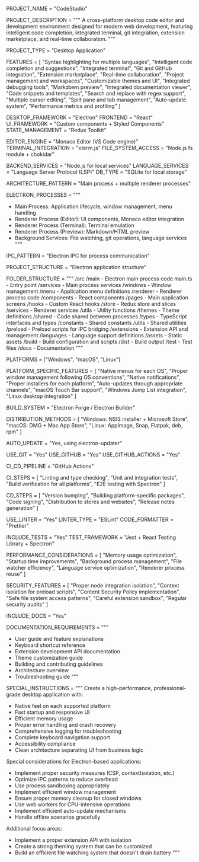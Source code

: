 <!-- 
GENESIS PROJECT SPECIFICATION - DESKTOP APPLICATION
-->

<!--===============================================================================-->
<!-- PROJECT BASICS -->
<!--===============================================================================-->

PROJECT_NAME = "CodeStudio"

PROJECT_DESCRIPTION = """
A cross-platform desktop code editor and development environment designed for
modern web development, featuring intelligent code completion, integrated
terminal, git integration, extension marketplace, and real-time collaboration.
"""

<!--===============================================================================-->
<!-- PROJECT TYPE -->
<!--===============================================================================-->

PROJECT_TYPE = "Desktop Application"

<!--===============================================================================-->
<!-- CORE FEATURES -->
<!--===============================================================================-->

FEATURES = [
    "Syntax highlighting for multiple languages",
    "Intelligent code completion and suggestions",
    "Integrated terminal",
    "Git and GitHub integration",
    "Extension marketplace",
    "Real-time collaboration",
    "Project management and workspaces",
    "Customizable themes and UI",
    "Integrated debugging tools",
    "Markdown preview",
    "Integrated documentation viewer",
    "Code snippets and templates",
    "Search and replace with regex support",
    "Multiple cursor editing",
    "Split pane and tab management",
    "Auto-update system",
    "Performance metrics and profiling"
]

<!--===============================================================================-->
<!-- TECHNOLOGY STACK -->
<!--===============================================================================-->

DESKTOP_FRAMEWORK = "Electron"
FRONTEND = "React"
UI_FRAMEWORK = "Custom components + Styled Components"
STATE_MANAGEMENT = "Redux Toolkit"

EDITOR_ENGINE = "Monaco Editor (VS Code engine)"
TERMINAL_INTEGRATION = "xterm.js"
FILE_SYSTEM_ACCESS = "Node.js fs module + chokidar"

BACKEND_SERVICES = "Node.js for local services"
LANGUAGE_SERVICES = "Language Server Protocol (LSP)"
DB_TYPE = "SQLite for local storage"

<!--===============================================================================-->
<!-- ARCHITECTURE PATTERNS -->
<!--===============================================================================-->

ARCHITECTURE_PATTERN = "Main process + multiple renderer processes"

ELECTRON_PROCESSES = """
- Main Process: Application lifecycle, window management, menu handling
- Renderer Process (Editor): UI components, Monaco editor integration
- Renderer Process (Terminal): Terminal emulation
- Renderer Process (Preview): Markdown/HTML preview
- Background Services: File watching, git operations, language services
"""

IPC_PATTERN = "Electron IPC for process communication"

<!--===============================================================================-->
<!-- PROJECT STRUCTURE -->
<!--===============================================================================-->

PROJECT_STRUCTURE = "Electron application structure"

FOLDER_STRUCTURE = """
/src
  /main - Electron main process code
    main.ts - Entry point
    /services - Main process services
    /windows - Window management
    /menu - Application menu definitions
  /renderer - Renderer process code
    /components - React components
    /pages - Main application screens
    /hooks - Custom React hooks
    /store - Redux store and slices
    /services - Renderer services
    /utils - Utility functions
    /themes - Theme definitions
  /shared - Code shared between processes
    /types - TypeScript interfaces and types
    /constants - Shared constants
    /utils - Shared utilities
  /preload - Preload scripts for IPC bridging
  /extensions - Extension API and management
  /languages - Language support definitions
/assets - Static assets
/build - Build configuration and scripts
/dist - Build output
/test - Test files
/docs - Documentation
"""

<!--===============================================================================-->
<!-- PLATFORM SUPPORT -->
<!--===============================================================================-->

PLATFORMS = ["Windows", "macOS", "Linux"]

PLATFORM_SPECIFIC_FEATURES = [
    "Native menus for each OS",
    "Proper window management following OS conventions",
    "Native notifications",
    "Proper installers for each platform",
    "Auto-updates through appropriate channels",
    "macOS Touch Bar support",
    "Windows Jump List integration",
    "Linux desktop integration"
]

<!--===============================================================================-->
<!-- PACKAGING & DISTRIBUTION -->
<!--===============================================================================-->

BUILD_SYSTEM = "Electron Forge / Electron Builder"

DISTRIBUTION_METHODS = [
    "Windows: NSIS installer + Microsoft Store",
    "macOS: DMG + Mac App Store",
    "Linux: AppImage, Snap, Flatpak, deb, rpm"
]

AUTO_UPDATE = "Yes, using electron-updater"

<!--===============================================================================-->
<!-- VERSION CONTROL & COLLABORATION -->
<!--===============================================================================-->

USE_GIT = "Yes"
USE_GITHUB = "Yes"
USE_GITHUB_ACTIONS = "Yes"

<!--===============================================================================-->
<!-- CONTINUOUS INTEGRATION & DEPLOYMENT -->
<!--===============================================================================-->

CI_CD_PIPELINE = "GitHub Actions"

CI_STEPS = [
    "Linting and type checking",
    "Unit and integration tests",
    "Build verification for all platforms",
    "E2E testing with Spectron"
]

CD_STEPS = [
    "Version bumping",
    "Building platform-specific packages",
    "Code signing",
    "Distribution to stores and websites",
    "Release notes generation"
]

<!--===============================================================================-->
<!-- CODE QUALITY & STANDARDS -->
<!--===============================================================================-->

USE_LINTER = "Yes"
LINTER_TYPE = "ESLint"
CODE_FORMATTER = "Prettier"

INCLUDE_TESTS = "Yes"
TEST_FRAMEWORK = "Jest + React Testing Library + Spectron"

<!--===============================================================================-->
<!-- PERFORMANCE & SECURITY -->
<!--===============================================================================-->

PERFORMANCE_CONSIDERATIONS = [
    "Memory usage optimization",
    "Startup time improvements",
    "Background process management",
    "File watcher efficiency",
    "Language service optimization",
    "Renderer process reuse"
]

SECURITY_FEATURES = [
    "Proper node integration isolation",
    "Context isolation for preload scripts",
    "Content Security Policy implementation",
    "Safe file system access patterns",
    "Careful extension sandbox",
    "Regular security audits"
]

<!--===============================================================================-->
<!-- DOCUMENTATION -->
<!--===============================================================================-->

INCLUDE_DOCS = "Yes"

DOCUMENTATION_REQUIREMENTS = """
- User guide and feature explanations
- Keyboard shortcut reference
- Extension development API documentation
- Theme customization guide
- Building and contributing guidelines
- Architecture overview
- Troubleshooting guide
"""

<!--===============================================================================-->
<!-- SPECIAL INSTRUCTIONS -->
<!--===============================================================================-->

SPECIAL_INSTRUCTIONS = """
Create a high-performance, professional-grade desktop application with:
- Native feel on each supported platform
- Fast startup and responsive UI
- Efficient memory usage
- Proper error handling and crash recovery
- Comprehensive logging for troubleshooting
- Complete keyboard navigation support
- Accessibility compliance
- Clean architecture separating UI from business logic

Special considerations for Electron-based applications:
- Implement proper security measures (CSP, contextIsolation, etc.)
- Optimize IPC patterns to reduce overhead
- Use process sandboxing appropriately
- Implement efficient window management
- Ensure proper memory cleanup for closed windows
- Use web workers for CPU-intensive operations
- Implement efficient auto-update mechanisms
- Handle offline scenarios gracefully

Additional focus areas:
- Implement a proper extension API with isolation
- Create a strong theming system that can be customized
- Build an efficient file watching system that doesn't drain battery
""" 